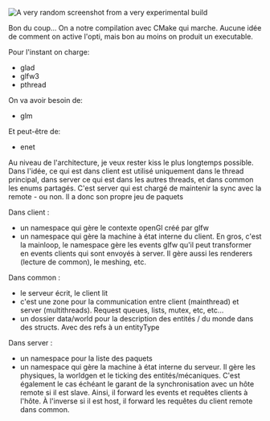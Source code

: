 ![A very random screenshot from a very experimental build](resources/screenshot/experimental_build_1.png?raw=true)

Bon du coup... On a notre compilation avec CMake
qui marche. Aucune idée de comment on active l'opti,
mais bon au moins on produit un executable.

Pour l'instant on charge:
 - glad
 - glfw3
 - pthread

On va avoir besoin de:
 - glm

Et peut-être de:
 - enet

Au niveau de l'architecture, je veux rester kiss le
plus longtemps possible. Dans l'idée, ce qui est dans client est
utilisé uniquement dans le thread principal, dans server ce qui est
dans les autres threads, et dans common les enums partagés. C'est 
server qui est chargé de maintenir la sync avec la remote - ou non.
Il a donc son propre jeu de paquets

Dans client :
 - un namespace qui gère le contexte openGl créé par glfw
 - un namespace qui gère la machine à état interne du client. En
   gros, c'est la mainloop, le namespace gère les events glfw qu'il
   peut transformer en events clients qui sont envoyés à server.
   Il gère aussi les renderers (lecture de common), le meshing, etc.

Dans common :
 - le serveur écrit, le client lit
 - c'est une zone pour la communication entre client (mainthread) et
   server (multithreads). Request queues, lists, mutex, etc, etc...
 - un dossier data/world pour la description des entités / du monde dans des
   structs. Avec des refs à un entityType

Dans server :
 - un namespace pour la liste des paquets
 - un namespace qui gère la machine à état interne du serveur.
   Il gère les physiques, la worldgen et le ticking des entités/mécaniques.
   C'est également le cas échéant le garant de la synchronisation
   avec un hôte remote si il est slave. Ainsi, il forward les events et requêtes
   clients à l'hôte. À l'inverse si il est host, il forward les requêtes
   du client remote dans common.
